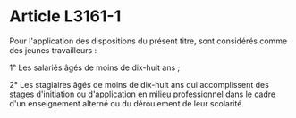 # Article L3161-1

Pour l'application des dispositions du présent titre, sont considérés comme des jeunes travailleurs :

1° Les salariés âgés de moins de dix-huit ans ;

2° Les stagiaires âgés de moins de dix-huit ans qui accomplissent des stages d'initiation ou d'application en milieu professionnel dans le cadre d'un enseignement alterné ou du déroulement de leur scolarité.